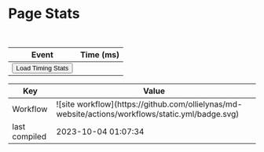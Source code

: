 # Page Stats


<br>
<table id='page-load-stats'>
<thead><th>Event</th><th>Time (ms)</th></thead>
<tr>
<td>
<button onclick="
stats = [
'connectEnd',
'connectStart',
'domComplete',
'domContentLoadedEventEnd',
'domContentLoadedEventStart',
'domInteractive',
'domLoading',
'domainLookupEnd',
'domainLookupStart',
'fetchStart',
'loadEventEnd',
'loadEventStart',
'navigationStart',
// 'redirectCount',
// 'redirectEnd',
// 'redirectStart',
'requestStart',
'responseEnd',
'responseStart',
// 'timing',
// 'navigation',
// 'performance',
// 'type',
// 'unloadEventEnd',
// 'unloadEventStart'        
];
var text='';
var p = document.getElementById('page-load-stats');
stats.sort((a,b)=>((window.performance.timing[a] - window.performance.timing.navigationStart)-(window.performance.timing[b] - window.performance.timing.navigationStart)))
for (i of stats) {
    text += '<tr><td>'+i+'</td><td>'+ (window.performance.timing[i] - window.performance.timing.navigationStart)+'</td><tr>'
};
console.log(text,p);
p.innerHTML = '<thead><th>Event</th><th>Time (ms)</th></thead>'+text;
">Load Timing Stats</button>
</td>
<td></td>
</tr>

</table>

<table>
  <thead><th>Key</th><th>Value</th></thead>
  <tr>
    <td>Workflow</td><td><md-block>![site workflow](https://github.com/ollielynas/md-website/actions/workflows/static.yml/badge.svg)</md-block>
</td>
<tr>
<td>last compiled</td><td>2023-10-04 01:07:34</td>
</tr>
</table>
